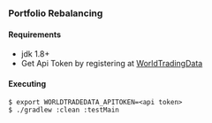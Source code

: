 
### Portfolio Rebalancing

#### Requirements
* jdk 1.8+
* Get Api Token by registering at [WorldTradingData](https://www.worldtradingdata.com/register)

#### Executing

```shell script
$ export WORLDTRADEDATA_APITOKEN=<api token>
$ ./gradlew :clean :testMain
```
